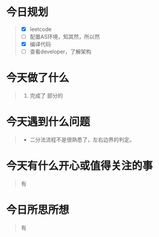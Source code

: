 # 今日规划

> - [X] leetcode
> - [ ] 配置AS环境，知其然，所以然
> - [X] 编译代码
> - [ ] 查看developer，了解架构

# 今天做了什么

> 1. 完成了 部分的

# 今天遇到什么问题

> - 二分法流程不是很熟悉了，左右边界的判定。

# 今天有什么开心或值得关注的事

> 有

# 今日所思所想

> 有
>
